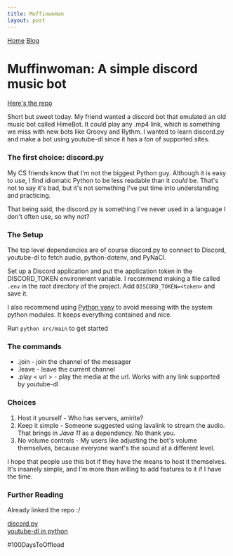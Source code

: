 ```yaml
---
title: Muffinwoman
layout: post
---
```


<head>
  <meta charset="UTF-8">
  <title>time to open blogs...</title>
  <link rel="shortcut icon" href="favicon.ico">
</head>
<div id="topbar">
  <a href="../index.html">Home</a> <a href="../blogindex.html">Blog</a>
</div>

# Muffinwoman: A simple discord music bot

[Here's the repo](https://github.com/ColeW-Picaro/muffinwoman)

Short but sweet today. My friend wanted a discord bot that emulated an old music bot called HimeBot.  It could play any .mp4 link, which is something we miss with new bots like Groovy and Rythm. I wanted to learn discord.py and make a bot using youtube-dl since it has a *ton* of supported sites.

### The first choice: discord.py

My CS friends know that I'm not the biggest Python guy. Although it is easy to use, I find idiomatic Python to be less readable than it *could* be. That's not to say it's bad, but it's not something I've put time into understanding and practicing.

That being said, the discord.py is something I've never used in a language I don't often use, so why not?

### The Setup

The top level dependencies are of course discord.py to connect to Discord, youtube-dl to fetch audio, python-dotenv, and PyNaCl.

Set up a Discord application and put the application token in the DISCORD_TOKEN environment variable. I recommend making a file called `.env` in the root directory of the project. Add `DISCORD_TOKEN=<token>` and save it.

I also recommend using [Python venv](https://docs.python.org/3/library/venv.html) to avoid messing with the system python modules. It keeps everything contained and nice.

Run `python src/main` to get started

### The commands

* .join - join the channel of the messager
* .leave - leave the current channel
* .play < url > - play the media at the url. Works with any link supported by youtube-dl

### Choices

1. Host it yourself - Who has servers, amirite?
2. Keep it simple - Someone suggested using lavalink to stream the audio. That brings in *Java 11* as a dependency. No thank you.
3. No volume controls - My users like adjusting the bot's volume themselves, because everyone want's the sound at a different level.

I hope that people use this bot if they have the means to host it themselves.  It's insanely simple, and I'm more than willing to add features to it if I have the time.

### Further Reading

Already linked the repo :/  

[discord.py](https://discordpy.readthedocs.io/en/latest/)  
[youtube-dl in python](https://github.com/ytdl-org/youtube-dl/blob/master/README.md#embedding-youtube-dl)  

#100DaysToOffload